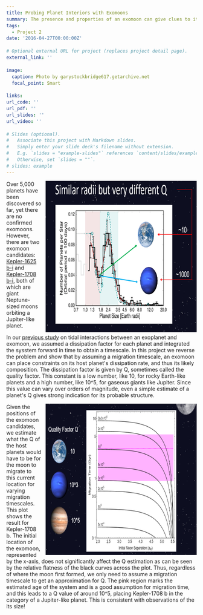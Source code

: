 ```yaml
---
title: Probing Planet Interiors with Exomoons 
summary: The presence and properties of an exomoon can give clues to its planet's structure.
tags:
  - Project 2
date: '2016-04-27T00:00:00Z'

# Optional external URL for project (replaces project detail page).
external_link: ''

image:
  caption: Photo by garystockbridge617.getarchive.net
  focal_point: Smart

links:
url_code: ''
url_pdf: ''
url_slides: ''
url_video: ''

# Slides (optional).
#   Associate this project with Markdown slides.
#   Simply enter your slide deck's filename without extension.
#   E.g. `slides = "example-slides"` references `content/slides/example-slides.md`.
#   Otherwise, set `slides = ""`.
# slides: example
---
```



<img style="float: right; padding-left: 10px; padding-bottom: 0px; padding-top: 0px" src="./gap.png" width="400px" height="400px">

Over 5,000 planets have been discovered so far, yet there are no confirmed exomoons. However, there are two exomoon candidates: [Kepler-1625 b-i](https://www.science.org/doi/10.1126/sciadv.aav1784) and [Kepler-1708 b-i](https://www.nature.com/articles/s41550-021-01539-1), both of which are giant Neptune-sized moons orbiting a Jupiter-like planet.

In our [previous study](../project1/) on tidal interactions between an exoplanet and exomoon, we assumed a dissipation factor for each planet and integrated the sysstem forward in time to obtain a timescale. In this project we reverse the problem and show that by assuming a migration timescale, an exomoon can place constraints on its host planet's dissipation rate, and thus its likely composition. The dissipation factor is given by Q, sometimes called the quality factor. This constant is a low number, like 10, for rocky Earth-like planets and a high number, like 10^5, for gaseous giants like Jupiter. Since this value can vary over orders of magnitude, even a simple estimate of a planet's Q gives strong indication for its probable structure.

<img style="float: right; padding-left: 10px; padding-bottom: 0px; padding-top: 0px" src="./plot.png" width="400px" height="400px">

Given the positions of the exomoon candidates, we estimate what the Q of the host planets would have to be for the moon to migrate to this current location for varying migration timescales. This plot shows the result for Kepler-1708 b. The initial location of the exomoon, represented by the x-axis, does not significantly affect the Q estimation as can be seen by the relative flatness of the black curves across the plot. Thus, regardless of where the moon first formed, we only need to assume a migration timescale to get an approximation for Q. The pink region marks the estimated age of the system and is a good assumption for migration time, and this leads to a Q value of around 10^5, placing Kepler-1708 b in the category of a Jupiter-like planet. This is consistent with observations of the its size!
